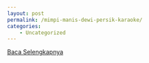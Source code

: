 ```yaml
---
layout: post
permalink: /mimpi-manis-dewi-persik-karaoke/
categories:
    - Uncategorized
---
```


[Baca Selengkapnya](/09)